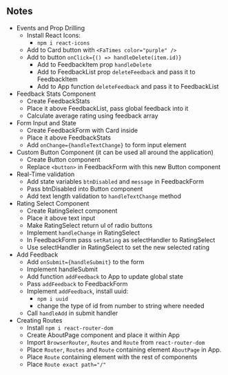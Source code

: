 ## Notes

- Events and Prop Drilling
  - Install React Icons:
    - `npm i react-icons`
  - Add to Card button with `<FaTimes color="purple" />`
  - Add to button `onClick={() => handleDelete(item.id)}`
    - Add to FeedbackItem prop `handleDelete`
    - Add to FeedbackList prop `deleteFeedback` and pass it to FeedbackItem
    - Add to App function `deleteFeedback` and pass it to FeedbackList
- Feedback Stats Component
  - Create FeedbackStats
  - Place it above FeedbackList, pass global feedback into it
  - Calculate average rating using feedback array
- Form Input and State
  - Create FeedbackForm with Card inside
  - Place it above FeedbackStats
  - Add `onChange={handleTextChange}` to form input element
- Custom Button Component (it can be used all around the application)
  - Create Button component
  - Replace `<button>` in FeedbackForm with this new Button component
- Real-Time validation
  - Add state variables `btnDisabled` and `message` in FeedbackForm
  - Pass btnDisabled into Button component
  - Add text length validation to `handleTextChange` method
- Rating Select Component
  - Create RatingSelect component
  - Place it above text input
  - Make RatingSelect return ul of radio buttons
  - Implement `handleChange` in RatingSelect
  - In FeedbackForm pass `setRating` as selectHandler to RatingSelect
  - Use selectHandler in RatingSelect to set the new selected rating
- Add Feedback
  - Add `onSubmit={handleSubmit}` to the form
  - Implement handleSubmit
  - Add function `addFeedback` to App to update global state
  - Pass `addFeedback` to FeedbackForm
  - Implement `addFeedback`, install uuid:
    - `npm i uuid`
    - change the type of id from number to string where needed
  - Call `handleAdd` in submit handler
- Creating Routes
  - Install `npm i react-router-dom`
  - Create AboutPage component and place it within App
  - Import `BrowserRouter`, `Routes` and `Route` from `react-router-dom`
  - Place `Router`, `Routes` and `Route` containing element `AboutPage` in App.
  - Place `Route` containing element with the rest of components
  - Place `Route exact path="/"`
